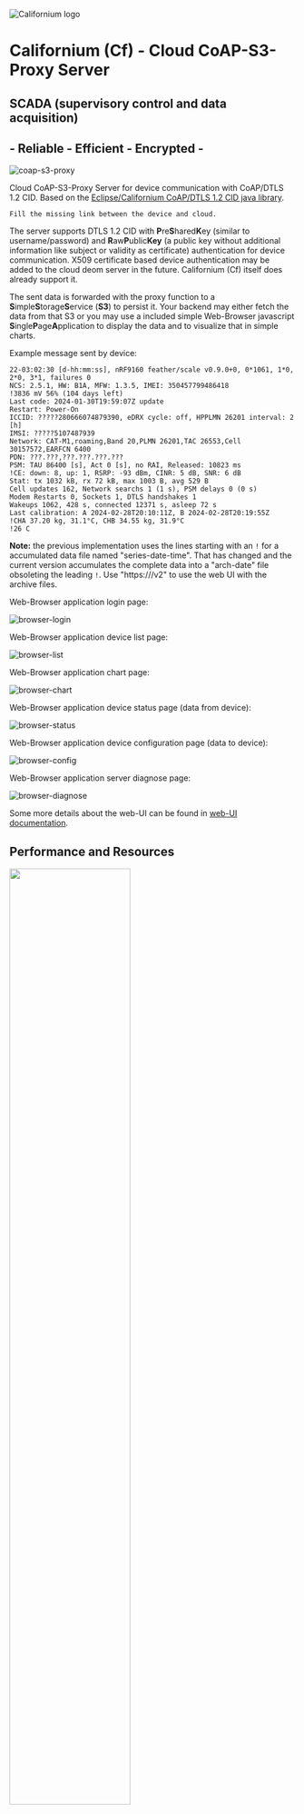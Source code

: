 ![Californium logo](../../cf_64.png)

# Californium (Cf) - Cloud CoAP-S3-Proxy Server

## SCADA (supervisory control and data acquisition)

## - Reliable - Efficient - Encrypted -

![coap-s3-proxy](./docs/coap-s3.svg)

Cloud CoAP-S3-Proxy Server for device communication with CoAP/DTLS 1.2 CID. Based on the [Eclipse/Californium CoAP/DTLS 1.2 CID java library](https://github.com/eclipse-californium/californium).

    Fill the missing link between the device and cloud.

The server supports DTLS 1.2 CID with **P**re**S**hared**K**ey (similar to username/password) and **R**aw**P**ublic**Key** (a public key without additional information like subject or validity as certificate) authentication for device communication. X509 certificate based device authentication may be added to the cloud deom server in the future. Californium (Cf) itself does already support it.

The sent data is forwarded with the proxy function to a **S**imple**S**torage**S**ervice (**S3**) to persist it. Your backend may either fetch the data from that S3 or you may use a included simple Web-Browser javascript **S**ingle**P**age**A**pplication to display the data and to visualize that in simple charts.

Example message sent by device:

```
22-03:02:30 [d-hh:mm:ss], nRF9160 feather/scale v0.9.0+0, 0*1061, 1*0, 2*0, 3*1, failures 0
NCS: 2.5.1, HW: B1A, MFW: 1.3.5, IMEI: 350457799486418
!3836 mV 56% (104 days left)
Last code: 2024-01-30T19:59:07Z update
Restart: Power-On
ICCID: ?????280666074879390, eDRX cycle: off, HPPLMN 26201 interval: 2 [h]
IMSI: ?????5107487939
Network: CAT-M1,roaming,Band 20,PLMN 26201,TAC 26553,Cell 30157572,EARFCN 6400
PDN: ???.???,???.???.???.???
PSM: TAU 86400 [s], Act 0 [s], no RAI, Released: 10823 ms
!CE: down: 8, up: 1, RSRP: -93 dBm, CINR: 5 dB, SNR: 6 dB
Stat: tx 1032 kB, rx 72 kB, max 1003 B, avg 529 B
Cell updates 162, Network searchs 1 (1 s), PSM delays 0 (0 s)
Modem Restarts 0, Sockets 1, DTLS handshakes 1
Wakeups 1062, 428 s, connected 12371 s, asleep 72 s
Last calibration: A 2024-02-28T20:10:11Z, B 2024-02-28T20:19:55Z
!CHA 37.20 kg, 31.1°C, CHB 34.55 kg, 31.9°C
!26 C
```

**Note:** the previous implementation uses the lines starting with an `!` for a accumulated data file named "series-date-time". That has changed and the current version accumulates the complete data into a "arch-date" file obsoleting the leading `!`. Use "https://<hostname>/v2" to use the web UI with the archive files.

Web-Browser application login page:

![browser-login](./docs/S3-proxy-login.png)

Web-Browser application device list page:

![browser-list](./docs/S3-proxy-list.png)

Web-Browser application chart page:

![browser-chart](./docs/S3-proxy-chart.png)

Web-Browser application device status page (data from device):

![browser-status](./docs/S3-proxy-status.png)

Web-Browser application device configuration page (data to device):

![browser-config](./docs/S3-proxy-config.png)

Web-Browser application server diagnose page:

![browser-diagnose](./docs/S3-proxy-diagnose.png)

Some more details about the web-UI can be found in [web-UI documentation](./docs/web-ui.md).

## Performance and Resources

[<img src="./docs/quadrant.svg" width="65%" />](./docs/quadrant.svg)

- The footprint of the OS and Java VM, around 800 MB RAM, requires to use at least 2 GB RAM.
- The maximum number of devices depends mainly on the available RAM. Per PSK around 3K per device, for certificate based devices 5K per device.
- The maximum number of requests per second also depends on the available RAM and CPU for processing. Usually the backend slows down the processing a lot. Without backend, a 4x3GHz System with 16 GB RAM runs 50000 requests/s. With backends, that’s usually much less.
- If S3 is used as backend, usually the write preformance of S3 limits then the number of requests/s. 300 requests/s up to 3000 requests/s could be found.
- The Javascript Web App is considered only for first steps, Therefore it may handle 100-200 device, it’s not expected to be used with more.

## General Usage

Start the cf-s3-proxy-server-3.13.0.jar with:

```
Usage: S3ProxyServer [-h] [--diagnose] [--[no-]coap] [--wildcard-interface |
                     [[--[no-]loopback] [--[no-]external] [--[no-]ipv4] [--[no-]
                     ipv6] [--interfaces-pattern=<interfacePatterns>[,
                     <interfacePatterns>...]]...]] [--https-port=<port>
                     --https-credentials=<credentials>
                     [--https-password64=<password64>]]
                     [--coaps-credentials=<credentials>
                     [--coaps-password64=<password64>]] [--device-file=<file>
                     [--device-file-password64=<password64>]]
                     [--store-file=<file> --store-max-age=<maxAge>
                     [--store-password64=<password64>]] [--provisioning
                     [--replace]] ([--domain-file=<file>
                     [--domain-file-password64=<password64>]] |
                     [[[--s3-endpoint=<endpoint>] [--s3-region=<region>]
                     [--s3-bucket=<bucket>] [--s3-acl=<acl>]
                     [--s3-concurrency=<concurrency>]
                     [--s3-external-endpoint=<externalEndpoint>]
                     [--s3-redirect] (--s3-config=<s3ConfigFile> |
                     [--s3-access-key=<accessKey> --s3-secret=<secret>])]
                     [--user-file=<file> [--user-file-password64=<password64>]]
                     [--config-file=<file>
                     [--config-file-password64=<password64>]]
                     [--http-forward=<httpForward>
                     [--http-authentication=<httpAuthentication>]
                     [--http-device-identity-mode=<httpDeviceIdentityMode>]]])
                     [[--spa-script=<singlePageApplicationScript>]
                     [--spa-css=<singlePageApplicationCss>] [--spa-reload]
                     [--spa-s3]
                     [--spa-script-v2=<singlePageApplicationScriptV2>]]
      --coaps-credentials=<credentials>
                             Folder containing coaps credentials in 'privkey.
                               pem' and 'pubkey.pem'
      --coaps-password64=<password64>
                             Password for device store. Base 64 encoded.
      --config-file=<file>   Filename of configs-store.
      --config-file-password64=<password64>
                             Password for configs-store. Base 64 encoded.
      --device-file=<file>   Filename of device store for coap.
      --device-file-password64=<password64>
                             Password for device store. Base 64 encoded.
      --diagnose             enable 'diagnose'-resource.
      --domain-file=<file>   Filename of domain-store.
      --domain-file-password64=<password64>
                             Password for domain-store. Base 64 encoded.
  -h, --help                 display a help message
      --http-authentication=<httpAuthentication>
                             Http authentication for forward coap-requests.
      --http-device-identity-mode=<httpDeviceIdentityMode>
                             Http device identity mode. Supported values: NONE,
                               HEADLINE and QUERY_PARAMETER. Default: NONE
      --http-forward=<httpForward>
                             Http destination to forward coap-requests.
      --https-credentials=<credentials>
                             Folder containing https credentials in 'privkey.
                               pem' and 'fullchain.pem'.
      --https-password64=<password64>
                             Folder containing https credentials in 'privkey.
                               pem' and 'fullchain.pem'.
      --https-port=<port>    Port of https service.
      --interfaces-pattern=<interfacePatterns>[,<interfacePatterns>...]
                             interface regex patterns for coap endpoints.
      --[no-]coap            Disable coap endpoints.
      --[no-]external        enable coap endpoints on external network.
      --[no-]ipv4            enable coap endpoints for ipv4.
      --[no-]ipv6            enable coap endpoints for ipv6.
      --[no-]loopback        enable coap endpoints on loopback network.
      --provisioning         enable 'prov'-resource for auto-provisioning.
      --replace              replaces previous device credentials entries with
                               new entries. For use during development. Don't
                               use it for production!
      --s3-access-key=<accessKey>
                             s3 access key.
      --s3-acl=<acl>         s3 canned acl. e.g. public-read
      --s3-bucket=<bucket>   s3 bucket. Default: devices
      --s3-concurrency=<concurrency>
                             s3 concurrency. Default 200
      --s3-config=<s3ConfigFile>
                             s3 configuration file.
      --s3-endpoint=<endpoint>
                             s3 endoint URI. e.g.: https://sos-de-fra-1.exo.io
                               for ExoScale in DE-FRA1.
      --s3-external-endpoint=<externalEndpoint>
                             s3 external endoint URI. e.g.: https://devices.
                               sos-de-fra-1.exo.io for bucket "devices" on
                               ExoScale in DE-FRA1.
      --s3-redirect          s3 supports redirects for endpoint.
      --s3-region=<region>   s3 region. Only AWS regions are supported.
                               Default: 'us-east-1'. (For other providers, try,
                               if the default works).
      --s3-secret=<secret>   s3 secret access key.
      --spa-css=<singlePageApplicationCss>
                             Single-Page-Application Cascading Style Sheets.
                               Default stylesheet.css
      --spa-reload           Reload Single-Page-Application script.
      --spa-s3               Single-Page-Application in S3.
      --spa-script=<singlePageApplicationScript>
                             Single-Page-Application script. Default app.js
      --spa-script-v2=<singlePageApplicationScriptV2>
                             Single-Page-Application script v2.
      --store-file=<file>    file-store for dtls state.
      --store-max-age=<maxAge>
                             maximum age of connections in hours to store dtls
                               state.
      --store-password64=<password64>
                             password to store dtls state. Base 64 encoded.
      --user-file=<file>     Filename of user-store.
      --user-file-password64=<password64>
                             Password for user-store. Base 64 encoded.
      --wildcard-interface   Use local wildcard-address for coap endpoints.

Examples:
  S3ProxyServer --no-loopback
    (S3ProxyServer listening only on external network interfaces.)

  S3ProxyServer --store-file dtls.bin --store-max-age 168 \
                --store-password64 ZVhiRW5pdkx1RUs2dmVoZg== \
                --device-file devices.txt --user-file users.txt

    (S3ProxyServer with device credentials and web application user.
     from file and dtls-graceful restart. Devices/sessions with no
     exchange for more then a week (168 hours) are skipped when saving.)
```

To see the set of options and arguments.

When the server is started the first time, it creates the "CaliforniumS3Proxy.properties" file. this contains the settings, which may be adjusted by editing this file.

```
# Californium CoAP Properties file for S3 Proxy Server
# Mon Sep 30 17:45:25 CEST 2024
#
# Cache maximum devices.
# Default: 5000
CACHE_MAX_DEVICES=5000
# Threshold for stale devices. Devices will only get removed for new
# ones, if at least for that threshold no messages are exchanged with
# that device.
# Default: 1[d]
CACHE_STALE_DEVICE_THRESHOLD=1[d]
# Reload device credentials interval. 0 to load credentials only on
# startup.
# Default: 1[min]
DEVICE_CREDENTIALS_RELOAD_INTERVAL=30[s]
# Reload HTTPS credentials interval. 0 to load credentials only on startup.
# Default: 30[min]
HTTPS_CREDENTIALS_RELOAD_INTERVAL=30[min]
# Maximum size of device configuration.
# Default: 1024
MAX_DEVICE_CONFIG_SIZE=1024
# S3 processing daily time after UTC midnight. S3 processing combines
# the messages of the last day into a weeks archive file. Usually run
# once a day. 0 to disable S3 processing.
# Default: 5[min]
S3_PROCESSING_DAILY_TIME=0[min]
# S3 processing initial delay. S3 processing combines the messages of
# the last day into a weeks archive file.
# Default: 20[s]
S3_PROCESSING_INITIAL_DELAY=20[s]
# S3 processing interval. S3 processing combines the messages of the
# last day into a weeks archive file. Usually run once a day. 0 to disable
# S3 processing.
# Default: 1[d]
S3_PROCESSING_INTERVAL=0[ms]
# Interval to read UDP drops from OS (currently only Linux).
# Default: 2[s]
UDP_DROPS_READ_INTERVAL=2[s]
# Reload user credentials interval. 0 to load credentials only on startup.
# Default: 30[s]
USER_CREDENTIALS_RELOAD_INTERVAL=30[s]
...
```

**Note:** to use encrypted device, config, user, or domain files, please use the [cf-encrypt](../../cf-utils/cf-encrypt/README.md) utility. Same applies for the https and coaps credentials, encrypted PKCS #8 is not supported, you must use PKCS #8 without encryption and apply that `cf-encrypt` utility.

## Device Credentials

Please see [Californium (Cf) - Cloud Demo Server - Device Credentials](../cf-cloud-demo-server#device-credentials).

## Web Application User

The users of the web application are stored in a [text-file, e.g. users.txt](./service/users.txt) in the local file system of the cloud VM.

```
# Web Application Users

*.s3='<read-only-S3-access-key-id>','<read-only-S3-access-key-secret>'

Thingy:91='cloudcoap'
.groups=Thing
.config=User

ThingsAdmin='cloudcoap-secret'
.groups=Thing,Monitor
.config=Admin
*.s3='<personal-S3-access-key-id>','<personal-S3-access-key-secret>'
```

The format uses the user `name`, followed by a '=' and the `<password>`, either in plain-text enclosed in single- `'` or double-`"` quotes, or in base64 without quotes. The `config`uration of the web application for the user is the provided also as plain-text, either with or without single- `'` or double-`"` quotes. The device `groups` for the users are also plain-text, either with or without single- `'` or double-`"` quotes. Each `group` is the separated by a comma `,`. The `groups` are used to select the initial displayed devices after login. Check your [demo-devices.txt](./service/demo-devices.txt) for the available groups. If the user is using it's own `S3-access-key` then the values may be provided in base64 or as plain-text enclosed in single- `'` or double-`"` quotes.

## Web Application Configuration

The configurations of the web application are stored in a [text-file, e.g. configs.txt](./service/configs.txt) in the local file system of the cloud VM.

```
[Admin.config]
logo=logo.svg
ConfigRead=true
ConfigWrite=true
Details=all
Diagnose=true
period=64

[User.config]
logo=logo.svg
ConfigRead=true
ConfigWrite=false
period=64
```

The values are mainly passed to the java script application on login. Only `Diagnose=true` is also used as permission to read the `diagnose` resource via https and the `ConfigWrite=true` enables to write a device configuration to the `config` resource via https .

## DTLS Graceful Restart

Please see [Californium (Cf) - Cloud Demo Server - DTLS Graceful Restart](../cf-cloud-demo-server#dtls-graceful-restart).

## HTTPS forwarding

Please see [Californium (Cf) - Cloud Demo Server - HTTPS forwarding](../cf-cloud-demo-server#https-forwarding).

## HTTPS x509 certificate

Please see [Californium (Cf) - Cloud Demo Server - HTTPS x509 certificate](../cf-cloud-demo-server#https-x509-certificate).

## fail2ban

Please see [Californium (Cf) - Cloud Demo Server - fail2ban](../cf-cloud-demo-server#fail2ban).

## S3 - Simple Storage Service

The proxy stores and read the device data from a S3 bucket.

The default configuration uses a simple layout:

```
FILE s3://<bucket>/app.js
FILE s3://<bucket>/logo.svg
FILE s3://<bucket>/stylesheet.css
DIR  s3://<bucket>/devices/cali.350457790054702/
DIR  s3://<bucket>/devices/cali.350457794634418/
DIR  s3://<bucket>/devices/cali.350457798680862/
DIR  s3://<bucket>/devices/cali.350457798680938/
```

And for each device:

```
Format:
FILE s3://<bucket>/devices/<device>/<date>/<time>
FILE s3://<bucket>/devices/<device>/series-<date>T<time>Z
FILE s3://<bucket>/devices/<device>/arch-<date>

Example:
FILE s3://<bucket>/devices/cali.350457798680938/2024-10-01/20:49:53.249
FILE s3://<bucket>/devices/cali.350457798680938/2024-10-01/21:49:47.530
FILE s3://<bucket>/devices/cali.350457798680938/2024-10-01/22:49:47.551
FILE s3://<bucket>/devices/cali.350457798680938/arch-2024-09-22Z
FILE s3://<bucket>/devices/cali.350457798680938/arch-2024-09-29+2
FILE s3://<bucket>/devices/cali.350457798680938/series-2024-09-24T14:42:47.950Z
FILE s3://<bucket>/devices/cali.350457798680938/series-2024-09-25T00:37:59.798Z
FILE s3://<bucket>/devices/cali.350457798680938/series-2024-09-26T00:11:02.989Z
```

(The previous version only supported the series file accumulates all lines starting with '!'. This requires the payload as plain-text. The current version replaced that with an archive file supporting other formats and just accumulates all the payload, regardless of the content-type.)

In order to have the permission for accessing that S3 device data, so called api-keys are required. It depends on the S3 provider, which granularity for that permissions are provided. Some (e.g. Digital Ocean) only support a key for general S3 access, others offer to grant read or write on a specific bucket. If supported, it's recommended to use 3 api-keys following this patter.

| API-Key | Permissions |
|---------|-------------|
| S3-coap-proxy-key | read/write |
| S3-web-user-key | read only |

The `S3-coap-proxy-key` is used by the proxy to forward the data from the device to the S3 bucket and the configuration for the device from https to the s3 bucket. It is also used to read the device data and configuration from the S3 bucket back. It is used to accumulate the device data into `arch-${date}`. As long as not all days for an archive are available, the number of the current days is appended with `arch-${date}+${days}`. The next run will the create a new arch file with one more day, or if ready, with `arch-${date}Z`. The previous archive with `arch-${date}+${days}` will be deleted, when the new one is successfully written. Similar the `S3-web-user-key` with read only permissions are used by the web application for limited read access directly to S3.

To create and prepare the S3 bucket, [s3cmd](https://s3tools.org/s3cmd) is used. This requires also some api-key in a `.s3cfg` file, here we need also the permission to create a S3 bucket.

If you want to access the S3 bucket also from your PC or an other backend system, maybe with that `s3cmd` or an other S3 tool, then you may need also api-keys for that.

If you create the S3 bucket on your own, then you need to setup [CORSConfiguration/xml](./service/s3-cors.xml) or [CORSConfiguration/json](./service/s3-cors.json) in order to grant the web application access. Some provider offer that function via their web UI.

```
<?xml version="1.0" ?>
<CORSConfiguration xmlns="http://s3.amazonaws.com/doc/2006-03-01/">
  <CORSRule>
    <AllowedOrigin>https://<dns-domain></AllowedOrigin>
    <AllowedMethod>GET</AllowedMethod>
    <AllowedMethod>PUT</AllowedMethod>
    <AllowedMethod>HEAD</AllowedMethod>
    <AllowedHeader>*</AllowedHeader>
    <ExposeHeader>ETag</ExposeHeader>
    <ExposeHeader>x-amz-meta-interval</ExposeHeader>
    <ExposeHeader>x-amz-meta-coap-ct</ExposeHeader>
  </CORSRule>
  <CORSRule>
    <AllowedOrigin>https://localhost:8080</AllowedOrigin>
    <AllowedMethod>GET</AllowedMethod>
    <AllowedMethod>PUT</AllowedMethod>
    <AllowedMethod>HEAD</AllowedMethod>
    <AllowedHeader>*</AllowedHeader>
    <ExposeHeader>ETag</ExposeHeader>
    <ExposeHeader>x-amz-meta-interval</ExposeHeader>
    <ExposeHeader>x-amz-meta-coap-ct</ExposeHeader>
  </CORSRule>
</CORSConfiguration>
```

Enter your `dns-domain` name in the first `CORSRule` in order grant that access.

In some cases it's comfortable to test changes in the javascript app from a local running CoAP-S3-proxy accessed with `https://localhost:8080`. If you want that, please keep the second rule, otherwise remove it.

The [javascript web application](./src/main/resources/app.js) and the [cascading style sheet](./src/main/resources/stylesheet.css) are usually also copied to that S3 bucket with public read access.

```
bucket=<bucket-name>

s3cmd put -P -m "text/javascript; charset=utf-8" --add-header "Cache-Control:no-cache" src/main/resources/app.js s3://${bucket}/app.js

s3cmd put -P -m "text/css; charset=utf-8" --add-header "Cache-Control:no-cache" src/main/resources/stylesheet.css s3://${bucket}/stylesheet.css
```

(Replace the `<bucket-name>` by your bucket's name.)

## Systemd service

**Note:** The installation contains "secrets", e.g. to store the DTLS state or to read the device and user credentials. Therefore a dedicated cloud-VM must be used and the access to that cloud-VM must be protected! This basic/simple setup also uses the "root" user. Please replace/add a different user according your security policy.

**Note:** the Cloud CoAP-S3-Proxy server is not released! It requires a [Build using Maven](../../README.md#build-using-maven) before usage.

The server runs as [systemd service](./service/cali.service). It may be installed either manually or using the [installation script](./service/cloud-installs/deploy-dev.sh). 

Manual installation follows the [cf-unix-setup](../cf-unix-setup). It requires also to add the [HTTPS forwarding](#https-forwarding) and to create the https x509 credentials as [described in Californium (Cf) - Cloud Demo Server - HTTPS x509 certificate](../cf-cloud-demo-server#https-x509-certificate). That approach doesn't require specific scripts and should fit for any cloud, which supports "compute instance" with UDP support and S3.

The [installation script](./service/cloud-installs/deploy-dev.sh) is based on the [Californium (Cf) - Cloud Demo Server - installation script](../cf-cloud-demo-server/service/cloud-installs/deploy-dev.sh) and supports also the [ExoScale](https://www.exoscale.com/), [DigitalOcean](https://cloud.digitalocean.com), and [AWS](https://aws.amazon.com) as well. It requires an account at that provider, to download and install the provider's CLI tools and it comes with costs! See [ExoScale Script](../cf-cloud-demo-server/service/cloud-installs/provider-exo.sh), [DigitalOcean Script](../cf-cloud-demo-server/service/cloud-installs/provider-do.sh) and [AWS Script](../cf-cloud-demo-server/service/cloud-installs/provider-aws.sh) for more details and requirements.

The script provides jobs to "create" (create cloud VM/EC2 instance), "create-bucket" (create S3 bucket), "install" (install cloud CoAP-S3-proxy server service from local sources and builds, along with fail2ban, https-forwarding and preparation for `certbot`), "update" (Update cloud CoAP-S3-proxy server service from local sources and builds), "login" (ssh login into cloud-VM), "delete" (delete cloud-VM), and "delete-bucket" (delete S3 bucket). It is currently configured to use a [Ubuntu 22.04 LTS Server](https://ubuntu.com/download/server) image, but you may adapt that in the scripts.

Usage:

```sh
./deploy-dev.sh <bucket> exo create create-bucket install
```

Creates a ExoScale cloud-VM and installs the cloud CoAP-S3-Proxy-server. On finish, the installation is completed by a reboot. Initially the default openssl PSK device credentials are provided (identity: Client_identity, shared key: secretPSK). That is intended to be replaced by you soon.

To enable the web-application, a x509 certificate is required. As mentioned in
[Californium (Cf) - Cloud Demo Server - HTTPS x509 certificate - Let's encrypt](../cf-cloud-demo-server#https-x509-certificate---lets-encrypt), redirect the intended domain to the ip-address of the create cloud VM. The ip-address is shown at the end of the installation:

```sh
...
Reboot cloud VM.
use: ssh root@?1.?2.??7.8? to login!
```

(Please consult your DNS provider how to redirect your domain to that ip-address.)

After redirecting the domain, login to the cloud VM.

```sh
ssh root@?1.?2.??7.8?
```

and request a certificate with the script provided during the installation.

```sh
./letsencrypt.sh <domain>
```

The script adjusts the required permission on the file-system and also adapts the [/etc/systemd/system/cali.service](./service/cali.service) file on the cloud-VM and adding `--https-credentials` 

```
Environment="HTTPS_CERT_ARGS=--https-credentials=/etc/letsencrypt/live/<domain>"
```

Finally it restarts the service

That's it for the web application. After a couple of seconds try to test the coaps-server using:

```sh
coap-client -v 6 -m POST -e "test 1234" -u Client_identity -k secretPSK coaps://<domain>:5684/devices
```

and the https-server using a web-browser and `https://<domain>`. If both test are succeed, then your cloud CoAP-S3-Proxy server is installed well.

## Using Multiple S3 Buckets For Multiple Domains

In same case it may be preferable to run only one Cloud CoAP-S3-Proxy Server for a couple of small separated projects. That may be done using specific S3 access keys per project, but in quite a lot of cases, S3 doesn't offer the granularity for that isolation. Therefore the proxy supports also multiple device-domains mapped to separate S3 buckets.

The multiple domains are defined in a [text-file, e.g. domains.txt](./service/domains.txt), which contains a data-section and a management-section per domain.

```
[web]
domain = domain1

[domain1.data]

host_base = sos-de-fra-1.exo.io
host_bucket = %(bucket)s.sos-de-fra-1.exo.io
bucket = devices1
access_key = <S3-access-key-id1>
secret_key = <S3-access-key-secret1>

[domain1.management]

host_base = sos-de-fra-1.exo.io
host_bucket = %(bucket)s.sos-de-fra-1.exo.io
bucket = devices1mgmt
access_key = <S3-access-key-id2>
secret_key = <S3-access-key-secret2>

device_store = devices.txt
config_store = configs.txt
user_store = users.txt

[domain2.data]

host_base = sos-de-fra-1.exo.io
host_bucket = %(bucket)s.sos-de-fra-1.exo.io
bucket = devices2
access_key = <S3-access-key-id3>
secret_key = <S3-access-key-secret3>

[domain2.management]

host_base = sos-de-fra-1.exo.io
host_bucket = %(bucket)s.sos-de-fra-1.exo.io
bucket = devices2mgmt
access_key = <S3-access-key-id4>
secret_key = <S3-access-key-secret4>

device_store = devices.txt
config_store = configs.txt
user_store = users.txt
```

The data-section configures the S3-bucket the device data is forwarded to. It's also possible to host javascript- and css-files of the web application there using a `[web]` section, which defines the domain for that web resources. The management-section contains the file- or resource-names for the devices-definitions, the web-application-users and the web-application-configurations. It may also contain a S3 bucket definition. Without a S3 bucket definition in the management-section, the management files are read from the file-system instead of S3. Additionally the destination of the CoAP-2-HTTP cross proxy and the authentication credentials for that are provided in the management-section by the values of `http_forward` and `http_authentication`.

```
http_forward = https://<destination>
http_authentication = Bearer <token>
# or
http_authentication = <username>:<password>
```

If `auto-provisioning` is enabled and a domain contains `auto-provisioning` credentials, then you may enable replacing previous device credentials entries with new entries. Add therefore `devices_replaced = true`, but only for development. Don't use that in production!

Creating a device domain is for now not fully automated. The [installation script](./service/cloud-installs/deploy-dev.sh) offers two jobs for that, the "create-devdom" and "delete-devdom" (currently only ExoScale). Both requires to export the device-domain name set to `devicedomain` before calling the script.

```
export devicedomain=<devicedomain>
```

It creates two S3 buckets, that device-data bucket with the name set to `devicedomain` and the management-bucket with that name and "-mgmt" appended. It creates the proxy, webadmin and webuser api-keys for the device-data-bucket and the proxy api-key for the management-bucket. These api-keys are stored in `./service/<devicedomain>/users.txt`, `./service/<devicedomain>/.s3cfg` and `./service/<devicedomain>/.s3cfg-mgmt`. It also creates a `./service/<devicedomain>/domains.tx` with the definitions section for this device-domain. You may copy that section to the `domains.txt` of your installation.

## CoAP API

The CoAP API offers two kind of resources. One is specific for each device and the other is shared between the devices.

### CoAP API - coaps://devices

A device POST its data to the "coaps://${host}/devices". Using query parameters enables then the S3 proxy function.

- **write** writes the payload of the request to S3. Path is "s3://${devicedomain}/devices/${devicename}/". The subpath may be provided as argument. A "${now}", "${date}" and "${time}" will be replaced with the requests time. The default subpath is "${date}/${time}", which results in "s3://${devicedomain}/devices/${devicename}/${date}/${time}" as S3 path for each payload.

- **series** write all lines of the payload starting with "!" concated to a single line to a series resource "s3://${devicedomain}/devices/${devicename}/series-${now-at-start}". Thus function is now obsoleted by the archive file.

- **read** piggybacks a S3 read operation to a POST request. Default subpath is "config", which results in "s3://${devicedomain}/devices/${devicename}/config". ETAGs are supported to reduce the amount of data preventing transmission of a non-changed config twice. Read [S3Devices - Javadoc](src/main/java/org/eclipse/californium/cloud/s3/resources/S3Devices.java) for details. This function is intended to efficiently provide configuration to the device with the next request.

    - **CUSTOM_OPTION_READ_ETAG** 65004: contains the ETAG from or for the piggybacked read. If the device receives a fresh content, then also a fresh ETAG is received. If that is used for further piggybacked reads, then only an updated content will be sent back.

    - **CUSTOM_OPTION_READ_CODE** 65008: contains the response code of the piggybacked read.

- **forward** forward the request using a CoAP-2-HTTP cross proxy. Requires the HTTP destination to be configured.

    - **CUSTOM_OPTION_FORWARD_CODE** 65016: contains the response code of the forwarded HTTP request.

- **CUSTOM_OPTION_TIME** 65000: in request, it contains the device time in milliseconds since 1970.1.1. If {@code 0}, the device has no system time yet. In response it contains the system time, also in milliseconds since 1970.1.1 of the server, if that differs for more than 5s. Intended to sync the device time with the server time, if RTT is small enough and no retransmission is used.

- **CUSTOM_OPTION_INTERVAL** 65012: used in request. It contains the time in seconds to the next regular message (send interval). If available, used to detect device with missing regular messages.

Examples using coap-client of libcoap:

```sh
coap-client -v 6 -m POST -e "test 1234" -u Client_identity -k secretPSK coaps://${host}/devices?write\&read
v:1 t:CON c:POST i:a06f {} [ Uri-Host:${host}, Uri-Path:devices, Uri-Query:write, Uri-Query:read ] :: 'test 1234'
May 15 14:57:45.080 INFO Identity Hint '' provided
v:1 t:ACK c:2.04 i:a06f {} [ 65008:\x84 ]
```

(**Note:** the "\\&" is required to escape the shell interpretation of a "&". If a "%" is used in the payload, then this must be escape  with "%25", as used later below.)

Sends the payload "test 1234" to be written into the s3-bucket of the device-domain with "s3://${domainbucket}/devices/Client_identity/${date}/${time}" and reads piggybacked from "s3://${domainbucket}/devices/Client_identity/config". The custom option 65008 contains the response code of the piggybacked read, 0x84 => `0b 100 00100`, so it's `4.04` NOT FOUND.

The example assumes, that the device name is the same as the PSK identity. It's also possible to use different device names.

```sh
```

```sh
echo "config abcd" > config.txt
s3cmd put -m "text/plain; charset=utf-8" --add-header "Cache-Control:no-cache" config.txt s3://${domainbucket}/devices/Client_identity/config
```

Writes device configuration with `s3cmd`.

```sh
coap-client -v 6 -m POST -e "test 12345" -u Client_identity -k secretPSK coaps://${host}/devices?write\&read
v:1 t:CON c:POST i:071e {} [ Uri-Host:${host}, Uri-Path:devices, Uri-Query:write, Uri-Query:read ] :: 'test 12345'
May 15 14:59:17.512 INFO Identity Hint '' provided
v:1 t:ACK c:2.04 i:071e {} [ Content-Format:text/plain, 65004:\xFC\x74\x60\x4D\x95\xA8, 65008:\x45 ] :: 'config abcd\x0A'
config abcd
```

Sends the next payload "test 12345" with a piggybacked read. The custom option 65008 contains now the new response code of the piggybacked read, 0x45 => `0b 010 01001`, so it's `2.05` CONTENT, which is "config abcd". And the custom option 65004 contains the ETAG for the piggybacked read content.

```sh
coap-client -v 6 -m POST -e "test 123456" -u Client_identity -k secretPSK -O 65004,0xFC74604D95A8 coaps://${host}/devices?write\&read
v:1 t:CON c:POST i:50b7 {} [ Uri-Host:${host}, Uri-Path:devices, Uri-Query:write, Uri-Query:read, 65004:\xFC\x74\x60\x4D\x95\xA8 ] :: 'test 123456'
May 15 15:02:05.643 INFO Identity Hint '' provided
v:1 t:ACK c:2.04 i:50b7 {} [ 65008:\x43 ]
```

Sends the next payload "test 123456" with a piggybacked read and the custom option 65004 with the previous received ETAG. That results then in the piggybacked response code 0x43 => `0b 010 00011`, that's `2.03` VALID without payload. Only if the content of "config" is changed, a new content together with a new ETAG will be received.

```sh
echo "config abcde" > config.txt
s3cmd put -m "text/plain; charset=utf-8" --add-header "Cache-Control:no-cache" config.txt s3://${domainbucket}/devices/Client_identity/config
```

Writes a changed device configuration with `s3cmd`.

```sh
coap-client -v 6 -m POST -e "test 1234567" -u Client_identity -k secretPSK -O 65004,0xFC74604D95A8 coaps://${host}/devices?write\&read
v:1 t:CON c:POST i:7f97 {} [ Uri-Host:${host}, Uri-Path:devices, Uri-Query:write, Uri-Query:read, 65004:\xFC\x74\x60\x4D\x95\xA8 ] :: 'test 1234567'
May 15 15:03:16.051 INFO Identity Hint '' provided
v:1 t:ACK c:2.04 i:7f97 {} [ Content-Format:text/plain, 65004:\x0E\xE6\xB8\x06\x97\x5D, 65008:\x45 ] :: 'config abcde\x0A'
config abcde
```

Sends the next payload "test 1234567" with a piggybacked read and the custom option 65004 with the previous received ETAG. Though the "config" has changed, that results in the piggybacked response code 0x45 => `0b 010 01001`, that's `2.05` CONTENT with the new payload and new ETAG.

```sh
s3cmd ls s3://${domainbucket}/devices/Client_identity/
                          DIR  s3://${domainbucket}/devices/Client_identity/2024-05-15/
2024-05-15 13:02           13  s3://${domainbucket}/devices/Client_identity/config
2024-05-15 13:03          107  s3://${domainbucket}/devices/Client_identity/series-2024-05-15T12:57:45.097Z

s3cmd ls s3://${domainbucket}/devices/Client_identity/2024-05-15/
2024-05-15 12:57            9  s3://${domainbucket}/devices/Client_identity/2024-05-15/12:57:45.097
2024-05-15 12:59           10  s3://${domainbucket}/devices/Client_identity/2024-05-15/12:59:17.513
2024-05-15 13:02           11  s3://${domainbucket}/devices/Client_identity/2024-05-15/13:02:05.645
2024-05-15 13:03           12  s3://${domainbucket}/devices/Client_identity/2024-05-15/13:03:16.053
```

Shows the content in S3. A "config" file, a "series" file, and the POSTed payloads using paths with "/devices/Client_identity/${date}/${time}".

The data may then be shows using the javascript browser app, or read by an other backend application via S3.

### CoAP API - coaps://devices - Charts support.

The javascript browser app displays data as chart. In the previous version it was required to use the "series" file. To add data to that, it was required to place the data in ASCII with lines starting with "!". Also an additional query parameters "series" was required to copy these lines into the "series" file. The current version comes with support for "arch" files, which obsoletes that.

Deprecated example:

```sh
coap-client -v 6 -m POST -e '!4237 mV 98%25' -t 0 -u Client_identity -k secretPSK coaps://${host}/devices?write\&read\&series
v:1 t:CON c:POST i:c9f6 {} [ Uri-Host:${host}, Uri-Path:devices, Content-Format:text/plain, Uri-Query:write, Uri-Query:read, Uri-Query:series ] :: '!4237 mV 98%'
Oct 04 07:49:11.854 INFO Identity Hint '' provided
v:1 t:ACK c:2.04 i:c9f6 {} [ Content-Format:text/plain, 65004:\x30\xA4\xBE\x81\x48\x34, 65008:\x45 ]
```

Writes

```
2024-10-04T05:49:11.890Z: 4237 mV 98%
```

to "series".

(**Note:** as mentioned above, a "%" in the payload must be escaped with "%25" and a "&" in the query-parameters must be escaped with "\\&". "-t 0" indicates, that the content is in "text/plain".)

With the introduction of the archive files, that has changed. The archive file accumulates all payloads of several days into a single file without using "!" lines (therefore works also for other content types) and without the "series" query parameter. The messages are accumulated once a day and appended to the archive file. To read the data, read to related archive files and the left messages of the current day.

Example:

```sh
coap-client -v 6 -m POST -e '4104 mV 96%25' -t 0 -u Client_identity -k secretPSK coaps://${host}/devices?write\&read
v:1 t:CON c:POST i:a2f2 {} [ Uri-Host:${host}, Uri-Path:devices, Content-Format:text/plain, Uri-Query:write, Uri-Query:read ] :: '4104 mV 96%'
Oct 04 07:55:25.098 INFO Identity Hint '' provided
v:1 t:ACK c:2.04 i:a2f2 {} [ Content-Format:text/plain, 65004:\x30\xA4\xBE\x81\x48\x34, 65008:\x45 ]
```

Writes, when processed

```
##L12#D2024-10-04T05:49:11.890Z#C0#
!4237 mV 98%
##L11#D2024-10-04T05:50:07.838Z#C0#
4104 mV 96%
...
```

to the archive file. The first message is from the previous example and shows, that "!" lines also works for archive files, even if that is not longer required.

(**Note:** the messages are accumulated usually once a day and so it will take some time until the messages are appended.)

The javascript browser app extracts the values for the chart from the lines of that files with regular expressions:

[javascript - chartConfig](src/main/resources/app.js#L610-L626)

```
const chartConfig = [
	new ChartConfig(/\s([+-]?\d+)\smV/, "mV", "blue", 3400, 4300, 1000),
	new ChartConfig(/mV\s+([+-]?\d+(\.\d+)?)\%/, "%", "navy", 20, 100),
	new ChartConfig(/\s*([+-]?\d+(\.\d+)?)(,([+-]?\d+(\.\d+)?))*\sC/, "°C", "red", 10, 40),
	new ChartConfig(/\s*([+-]?\d+(\.\d+)?)(,([+-]?\d+(\.\d+)?))*\s%H/, "%H", "green", 10, 80),
	new ChartConfig(/\s*([+-]?\d+(\.\d+)?)(,([+-]?\d+(\.\d+)?))*\shPa/, "hPa", "SkyBlue", 900, 1100),
	new ChartConfig(/\s*([+-]?\d+(\.\d+)?)(,([+-]?\d+(\.\d+)?))*\sQ/, "IAQ", "lightblue", 0, 500),
	new ChartConfig(/\s*RSRP:\s*([+-]?\d+(\.\d+)?)\sdBm/, "dBm", "orange", -125, -75),
	new ChartConfig(/\s*SNR:\s*([+-]?\d+(\.\d+)?)\sdB/, "dB", "gold", -15, 15),
	new ChartConfig(/\s*ENY:\s*([+-]?\d+(\.\d+)?)(\/([+-]?\d+(\.\d+)?))?\sm(As|C)/, "mAs", "DarkGoldenrod", 50, 400),
	new ChartConfig(/\s*ENY0:\s*([+-]?\d+(\.\d+)?)\smAs/, "mAs0", "tomato", 50, 400),
	new ChartConfig(/\s*CHA\s*([+-]?\d+(\.\d+)?)\skg/, "kg A", "olive", 0, 50),
	new ChartConfig(/\s*CHB\s*([+-]?\d+(\.\d+)?)\skg/, "kg B", "teal", 0, 50),
	new ChartConfig(/\s*Ext\.Bat\.:\s*([+-]?\d+(\.\d+)?)\smV/, "mV Ext.", "lime", 8000, 16000, 1000),
	new ChartConfig(/\s*RETRANS:\s*(\d+)/, "Retr.", "red", 0, 3, 0),
	new ChartConfig(/\s*RTT:\s*([+-]?\d+)\sms/, "ms", "salmon", 0, 60000, 1000),
];
```

If you want to add an different sensor value, add a `ChartConfig`to that table. You will also need to adapt the chart-view

[javascript - side rules](src/main/resources/app.js#L1779-L1788)

and, if required, also the info shown with the marker

[javascript - marker](src/main/resources/app.js#L1420-L1436)

### CoAP API - coaps://fw

A device may GET shared data from S3. This is mainly intended for firmware. Currently using the pattern "s3://${devicedomain}/fw/${type}/${version}", e.g. "s3://${devicedomain}/fw/box/0.11.107+0" for the device type "box" firmware, version "0.11.107+0".

Example:

```sh
coap-client -v 6 -m GET -u Client_identity -k secretPSK coaps://${host}/fw/box/0.11.107+0
```

Will read that firmware from S3. Requires support for [RFC 7959](https://www.rfc-editor.org/rfc/rfc7959) (CoAP blockwise transfer).